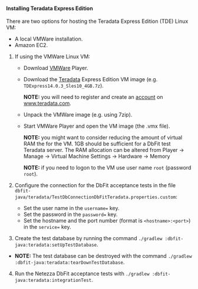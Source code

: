#### Installing Teradata Express Edition

There are two options for hosting the Teradata Express Edition (TDE) Linux VM:
* A local VMWare installation.
* Amazon EC2.

1. If using the VMWare Linux VM:
   * Download [VMWare](https://my.vmware.com/web/vmware/downloads) Player.
   * Download the [Teradata](https://downloads.teradata.com/download/database/teradata-express/vmware) Express Edition VM image
     (e.g. `TDExpress14.0.3_Sles10_4GB.7z`).
     
     **NOTE:** you will need to register and create an [account](https://downloads.teradata.com/user/login) on www.teradata.com.
     
   * Unpack the VMWare image (e.g. using 7zip).
   * Start VMWare Player and open the VM image (the .vmx file).
   
     **NOTE:** you might want to consider reducing the amount of virtual RAM the for the VM.
               1GB should be sufficient for a DbFit test Teradata server.
               The RAM allocation can be altered from
                  Player -> Manage -> Virtual Machine Settings -> Hardware -> Memory
     
     **NOTE:** if you need to logon to the VM use user name `root` (password `root`).

2. Configure the connection for the DbFit acceptance tests in the file `dbfit-java/teradata/TestDbConnectionDbFitTeradata.properties.custom`:
   * Set the user name in the `username=` key.
   * Set the password in the `password=` key.
   * Set the hostname and the port number (format is `<hostname>:<port>`) in the `service=` key.

3. Create the test database by running the command `./gradlew :dbfit-java:teradata:setUpTestDatabase`.
  * **NOTE:** The test database can be destroyed with the command `./gradlew :dbfit-java:teradata:tearDownTestDatabase`.

4. Run the Netezza DbFit acceptance tests with `./gradlew :dbfit-java:teradata:integrationTest`.
